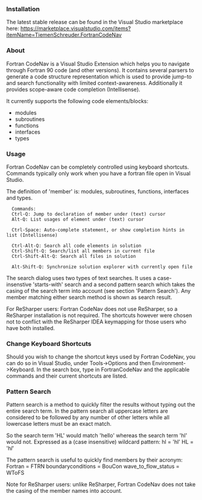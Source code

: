 ### Installation

The latest stable release can be found in the Visual Studio marketplace here:
https://marketplace.visualstudio.com/items?itemName=TiemenSchreuder.FortranCodeNav

### About

Fortran CodeNav is a Visual Studio Extension which helps you to navigate through Fortran 90 code (and other versions). It contains several parsers to generate a code structure representation which is used to provide jump-to and search functionality with limited context-awareness. Additionally it provides scope-aware code completion (Intellisense). 

It currently supports the following code elements/blocks:
- modules
- subroutines
- functions
- interfaces
- types

### Usage

Fortran CodeNav can be completely controlled using keyboard shortcuts. Commands typically only work when you have a fortran file open in Visual Studio.

The definition of 'member' is: modules, subroutines, functions, interfaces and types. 

      Commands:
      Ctrl-Q: Jump to declaration of member under (text) cursor
      Alt-Q: List usages of element under (text) cursor
      
      Ctrl-Space: Auto-complete statement, or show completion hints in list (Intellisense)
      
      Ctrl-Alt-Q: Search all code elements in solution
      Ctrl-Shift-Q: Search/list all members in current file
      Ctrl-Shift-Alt-Q: Search all files in solution
      
      Alt-Shift-Q: Synchronize solution explorer with currently open file

The search dialog uses two types of text searches. It uses a case-insenstive 'starts-with' search and a second pattern search which takes the casing of the search term into account (see section 'Pattern Search'). Any member matching either search method is shown as search result.

For ReSharper users: Fortran CodeNav does not use ReSharper, so a ReSharper installation is not required. The shortcuts however were chosen not to conflict with the ReSharper IDEA keymapping for those users who have both installed.

### Change Keyboard Shortcuts

Should you wish to change the shortcut keys used by Fortran CodeNav, you can do so in Visual Studio, under Tools->Options and then Environment->Keyboard. In the search box, type in FortranCodeNav and the applicable commands and their current shortcuts are listed.

### Pattern Search

Pattern search is a method to quickly filter the results without typing out the entire search term. In the pattern search all uppercase letters are considered to be followed by any number of other letters while all lowercase letters must be an exact match.

So the search term 'HL' would match 'hello' whereas the search term 'hl' would not. Expressed as a (case insensitive) wildcard pattern:
hl = 'hl'
HL = 'h*l*'

The pattern search is useful to quickly find members by their acronym:
Fortran = FTRN
boundaryconditions = BouCon
wave_to_flow_status = WToFS

Note for ReSharper users: unlike ReSharper, Fortran CodeNav does not take the casing of the member names into account.